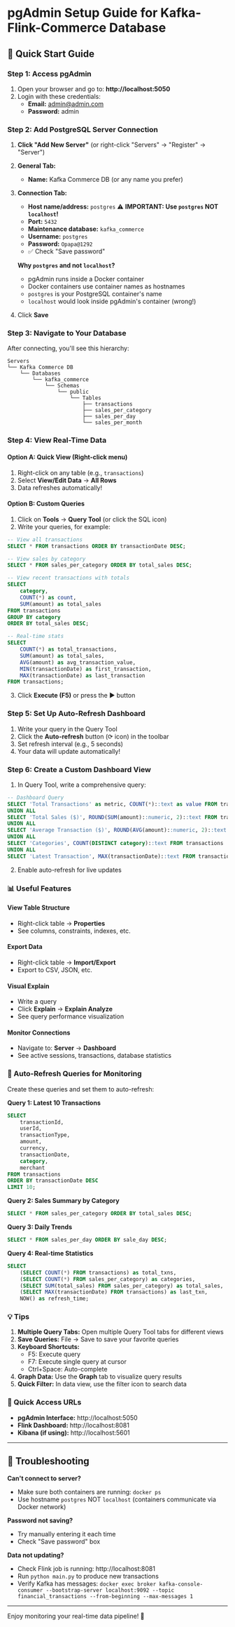 # pgAdmin Setup Guide for Kafka-Flink-Commerce Database

## 🚀 Quick Start Guide

### Step 1: Access pgAdmin
1. Open your browser and go to: **http://localhost:5050**
2. Login with these credentials:
   - **Email:** admin@admin.com
   - **Password:** admin

### Step 2: Add PostgreSQL Server Connection

1. **Click "Add New Server"** (or right-click "Servers" → "Register" → "Server")

2. **General Tab:**
   - **Name:** Kafka Commerce DB (or any name you prefer)

3. **Connection Tab:**
   - **Host name/address:** `postgres` ⚠️ **IMPORTANT: Use `postgres` NOT `localhost`!**
   - **Port:** `5432`
   - **Maintenance database:** `kafka_commerce`
   - **Username:** `postgres`
   - **Password:** `Opapa@1292`
   - ✅ Check "Save password"
   
   **Why `postgres` and not `localhost`?**
   - pgAdmin runs inside a Docker container
   - Docker containers use container names as hostnames
   - `postgres` is your PostgreSQL container's name
   - `localhost` would look inside pgAdmin's container (wrong!)

4. Click **Save**

### Step 3: Navigate to Your Database

After connecting, you'll see this hierarchy:
```
Servers
└── Kafka Commerce DB
    └── Databases
        └── kafka_commerce
            └── Schemas
                └── public
                    └── Tables
                        ├── transactions
                        ├── sales_per_category
                        ├── sales_per_day
                        └── sales_per_month
```

### Step 4: View Real-Time Data

#### Option A: Quick View (Right-click menu)
1. Right-click on any table (e.g., `transactions`)
2. Select **View/Edit Data** → **All Rows**
3. Data refreshes automatically!

#### Option B: Custom Queries
1. Click on **Tools** → **Query Tool** (or click the SQL icon)
2. Write your queries, for example:

```sql
-- View all transactions
SELECT * FROM transactions ORDER BY transactionDate DESC;

-- View sales by category
SELECT * FROM sales_per_category ORDER BY total_sales DESC;

-- View recent transactions with totals
SELECT 
    category,
    COUNT(*) as count,
    SUM(amount) as total_sales
FROM transactions 
GROUP BY category
ORDER BY total_sales DESC;

-- Real-time stats
SELECT 
    COUNT(*) as total_transactions,
    SUM(amount) as total_sales,
    AVG(amount) as avg_transaction_value,
    MIN(transactionDate) as first_transaction,
    MAX(transactionDate) as last_transaction
FROM transactions;
```

3. Click **Execute (F5)** or press the ▶️ button

### Step 5: Set Up Auto-Refresh Dashboard

1. Write your query in the Query Tool
2. Click the **Auto-refresh** button (⟳ icon) in the toolbar
3. Set refresh interval (e.g., 5 seconds)
4. Your data will update automatically!

### Step 6: Create a Custom Dashboard View

1. In Query Tool, write a comprehensive query:

```sql
-- Dashboard Query
SELECT 'Total Transactions' as metric, COUNT(*)::text as value FROM transactions
UNION ALL
SELECT 'Total Sales ($)', ROUND(SUM(amount)::numeric, 2)::text FROM transactions
UNION ALL
SELECT 'Average Transaction ($)', ROUND(AVG(amount)::numeric, 2)::text FROM transactions
UNION ALL
SELECT 'Categories', COUNT(DISTINCT category)::text FROM transactions
UNION ALL
SELECT 'Latest Transaction', MAX(transactionDate)::text FROM transactions;
```

2. Enable auto-refresh for live updates

### 📊 Useful Features

#### View Table Structure
- Right-click table → **Properties**
- See columns, constraints, indexes, etc.

#### Export Data
- Right-click table → **Import/Export**
- Export to CSV, JSON, etc.

#### Visual Explain
- Write a query
- Click **Explain** → **Explain Analyze**
- See query performance visualization

#### Monitor Connections
- Navigate to: **Server** → **Dashboard**
- See active sessions, transactions, database statistics

### 🔄 Auto-Refresh Queries for Monitoring

Create these queries and set them to auto-refresh:

**Query 1: Latest 10 Transactions**
```sql
SELECT 
    transactionId,
    userId,
    transactionType,
    amount,
    currency,
    transactionDate,
    category,
    merchant
FROM transactions 
ORDER BY transactionDate DESC 
LIMIT 10;
```

**Query 2: Sales Summary by Category**
```sql
SELECT * FROM sales_per_category ORDER BY total_sales DESC;
```

**Query 3: Daily Trends**
```sql
SELECT * FROM sales_per_day ORDER BY sale_day DESC;
```

**Query 4: Real-time Statistics**
```sql
SELECT 
    (SELECT COUNT(*) FROM transactions) as total_txns,
    (SELECT COUNT(*) FROM sales_per_category) as categories,
    (SELECT SUM(total_sales) FROM sales_per_category) as total_sales,
    (SELECT MAX(transactionDate) FROM transactions) as last_txn,
    NOW() as refresh_time;
```

### 💡 Tips

1. **Multiple Query Tabs:** Open multiple Query Tool tabs for different views
2. **Save Queries:** File → Save to save your favorite queries
3. **Keyboard Shortcuts:**
   - F5: Execute query
   - F7: Execute single query at cursor
   - Ctrl+Space: Auto-complete
4. **Graph Data:** Use the **Graph** tab to visualize query results
5. **Quick Filter:** In data view, use the filter icon to search data

### 🎯 Quick Access URLs

- **pgAdmin Interface:** http://localhost:5050
- **Flink Dashboard:** http://localhost:8081
- **Kibana (if using):** http://localhost:5601

---

## 🔧 Troubleshooting

**Can't connect to server?**
- Make sure both containers are running: `docker ps`
- Use hostname `postgres` NOT `localhost` (containers communicate via Docker network)

**Password not saving?**
- Try manually entering it each time
- Check "Save password" box

**Data not updating?**
- Check Flink job is running: http://localhost:8081
- Run `python main.py` to produce new transactions
- Verify Kafka has messages: `docker exec broker kafka-console-consumer --bootstrap-server localhost:9092 --topic financial_transactions --from-beginning --max-messages 1`

---

Enjoy monitoring your real-time data pipeline! 🚀
